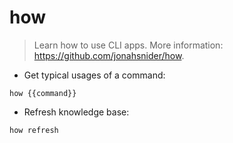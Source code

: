 # how

> Learn how to use CLI apps.
> More information: <https://github.com/jonahsnider/how>.

- Get typical usages of a command:

`how {{command}}`

- Refresh knowledge base:

`how refresh`

